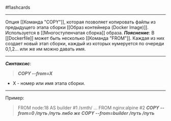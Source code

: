 #flashcards
***
Опция [[Команда "COPY"]], которая позволяет копировать файлы из предыдущего этапа сборки [[Образ контейнера (Docker Image)]]. Используется в [[Многоступенчатая сборка]] образа.
***Пояснение***:
	В [[Dockerfile]] может быть несколько [[Команда "FROM"]]. Каждая из них создает новый этап сборки, каждый из которых нумеруется по очереди 0,1,2... или же им можно давать имя.
***
***Синтаксис***:
>***COPY --from=X***
- X - номер или имя этапа сборки.
***
Пример:
>FROM node:18 AS builder  #1
>/smth/
>...
>FROM nginx:alpine               #2
>***COPY --from=0 /путь /путь***
>***либо же***
>***COPY --from=builder /путь /путь***
<!--SR:!2025-10-09,3,210-->